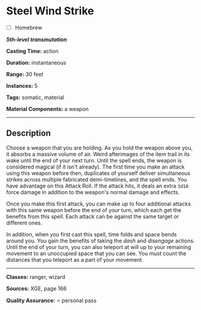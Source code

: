 # Steel Wind Strike

- [ ] Homebrew

***5th-level transmutation***

**Casting Time:** action

**Duration:** instantaneous

**Range:** 30 feet

**Instances:** 5

**Tags:** somatic, material

**Material Components:** a weapon

---

## Description
Choose a weapon that you are holding.
As you hold the weapon above you, it absorbs a massive volume of air.
Weird afterimages of the item trail in its wake until the end of your next turn.
Until the spell ends, the weapon is considered magical (if it isn't already).
The first time you make an attack using this weapon before then, duplicates of yourself deliver simultaneous strikes across multiple fabricated demi-timelines, and the spell ends.
You have advantage on this Attack Roll.
If the attack hits, it deals an extra `3d10` force damage in addition to the weapon's normal damage and effects.

Once you make this first attack, you can make up to four additional attacks with this same weapon before the end of your turn, which each get the benefits from this spell.
Each attack can be against the same target or different ones.

In addition, when you first cast this spell, time folds and space bends around you.
You gain the benefits of taking the *dash* and *disengage* actions.
Until the end of your turn, you can also teleport at will up to your remaining movement to an unoccupied space that you can see.
You must count the distances that you teleport as a part of your movement.

---

**Classes:** ranger, wizard

**Sources:** XGE, page 166

**Quality Assurance:** :star: personal pass
